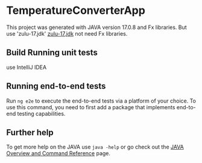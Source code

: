 # TemperatureConverterApp

This project was generated with JAVA version 17.0.8 and Fx libraries. But use 'zulu-17.jdk' [zulu-17.jdk](https://www.azul.com/downloads/?version=java-17-lts#zulu) not need Fx libraries.


## Build Running unit tests

use IntelliJ IDEA

## Running end-to-end tests

Run `ng e2e` to execute the end-to-end tests via a platform of your choice. To use this command, you need to first add a package that implements end-to-end testing capabilities.

## Further help

To get more help on the JAVA use `java -help` or go check out the [JAVA Overview and Command Reference](https://www.java.com/en/download/help/index.html) page.
